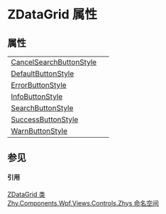 # ZDataGrid 属性




## 属性
<table>
<tr>
<td><a href="P_Zhy_Components_Wpf_Views_Controls_Zhys_ZDataGrid_CancelSearchButtonStyle.md">CancelSearchButtonStyle</a></td>
<td> </td></tr>
<tr>
<td><a href="P_Zhy_Components_Wpf_Views_Controls_Zhys_ZDataGrid_DefaultButtonStyle.md">DefaultButtonStyle</a></td>
<td> </td></tr>
<tr>
<td><a href="P_Zhy_Components_Wpf_Views_Controls_Zhys_ZDataGrid_ErrorButtonStyle.md">ErrorButtonStyle</a></td>
<td> </td></tr>
<tr>
<td><a href="P_Zhy_Components_Wpf_Views_Controls_Zhys_ZDataGrid_InfoButtonStyle.md">InfoButtonStyle</a></td>
<td> </td></tr>
<tr>
<td><a href="P_Zhy_Components_Wpf_Views_Controls_Zhys_ZDataGrid_SearchButtonStyle.md">SearchButtonStyle</a></td>
<td> </td></tr>
<tr>
<td><a href="P_Zhy_Components_Wpf_Views_Controls_Zhys_ZDataGrid_SuccessButtonStyle.md">SuccessButtonStyle</a></td>
<td> </td></tr>
<tr>
<td><a href="P_Zhy_Components_Wpf_Views_Controls_Zhys_ZDataGrid_WarnButtonStyle.md">WarnButtonStyle</a></td>
<td> </td></tr>
</table>

## 参见


#### 引用
<a href="T_Zhy_Components_Wpf_Views_Controls_Zhys_ZDataGrid.md">ZDataGrid 类</a>  
<a href="N_Zhy_Components_Wpf_Views_Controls_Zhys.md">Zhy.Components.Wpf.Views.Controls.Zhys 命名空间</a>  
